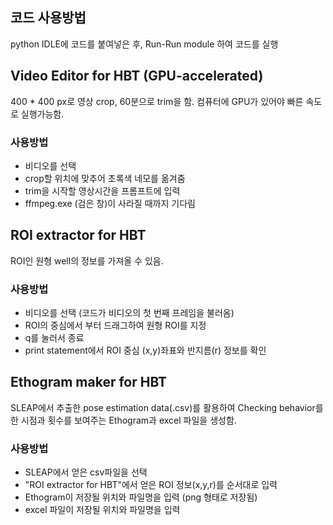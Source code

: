 ## 코드 사용방법
python IDLE에 코드를 붙여넣은 후, Run-Run module 하여 코드를 실행

## Video Editor for HBT (GPU-accelerated)
400 * 400 px로 영상 crop, 60분으로 trim을 함. 컴퓨터에 GPU가 있어야 빠른 속도로 실행가능함.
### 사용방법
- 비디오를 선택
- crop할 위치에 맞추어 초록색 네모를 옮겨줌
- trim을 시작할 영상시간을 프롬프트에 입력
- ffmpeg.exe (검은 창)이 사라질 때까지 기다림

## ROI extractor for HBT
ROI인 원형 well의 정보를 가져올 수 있음.
### 사용방법
- 비디오를 선택 (코드가 비디오의 첫 번째 프레임을 불러옴)
- ROI의 중심에서 부터 드래그하여 원형 ROI를 지정
- q를 눌러서 종료
- print statement에서 ROI 중심 (x,y)좌표와 반지름(r) 정보를 확인

## Ethogram maker for HBT
SLEAP에서 추출한 pose estimation data(.csv)를 활용하여 Checking behavior를 한 시점과 횟수를 보여주는 Ethogram과 excel 파일을 생성함.
### 사용방법
- SLEAP에서 얻은 csv파일을 선택
- "ROI extractor for HBT"에서 얻은 ROI 정보(x,y,r)를 순서대로 입력
- Ethogram이 저장될 위치와 파일명을 입력 (png 형태로 저장됨)
- excel 파일이 저장될 위치와 파일명을 입력
